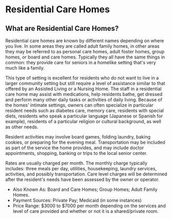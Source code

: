 # Residential Care Homes

## What are Residential Care Homes?

Residential care homes are known by different names depending on where you live. In some areas they are called adult family homes, in other areas they may be referred to as personal care homes, adult foster homes, group homes, or board and care homes. Typically they all have the same things in common: they provide care for seniors in a homelike setting that's very much like a family.

This type of setting is excellent for residents who do not want to live in a larger community setting but still require a level of assistance similar to that offered by an Assisted Living or a Nursing Home. The staff in a residential care home may assist with medications, help residents bathe, get dressed and perform many other daily tasks or activities of daily living. Because of the homes' intimate settings, owners can often specialize in particular resident needs such as diabetes care, memory care, residents with special diets, residents who speak a particular language (Japanese or Spanish for example), residents of a particular religion or cultural background, as well as other needs.

Resident activities may involve board games, folding laundry, baking cookies, or preparing for the evening meal. Transportation may be included as part of the service the home provides, and may include doctor appointments, shopping, banking or trips to the local senior center.

Rates are usually charged per month. The monthly charge typically includes: three meals per day, utilities, housekeeping, laundry services, activities, and possibly transportation. Care level charges will be determined after the resident's needs have been assessed by the owner or operator.

* Also Known As: Board and Care Homes; Group Homes; Adult Family Homes.
* Payment Sources: Private Pay; Medicaid (in some instances)
* Price Range: $3000 to $7000 per month depending on the services and level of care provided and whether or not it is a shared/private room.
